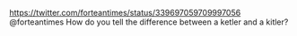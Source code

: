 https://twitter.com/forteantimes/status/339697059709997056 @forteantimes How do you tell the difference between a ketler and a kitler?